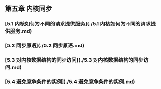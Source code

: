 ## 第五章 内核同步

### [5.1 内核如何为不同的请求提供服务](./5.1 内核如何为不同的请求提供服务.md)

### [5.2 同步原语](./5.2 同步原语.md)

### [5.3 对内核数据结构的同步访问](./5.3 对内核数据结构的同步访问.md)

### [5.4 避免竞争条件的实例](./5.4 避免竞争条件的实例.md)